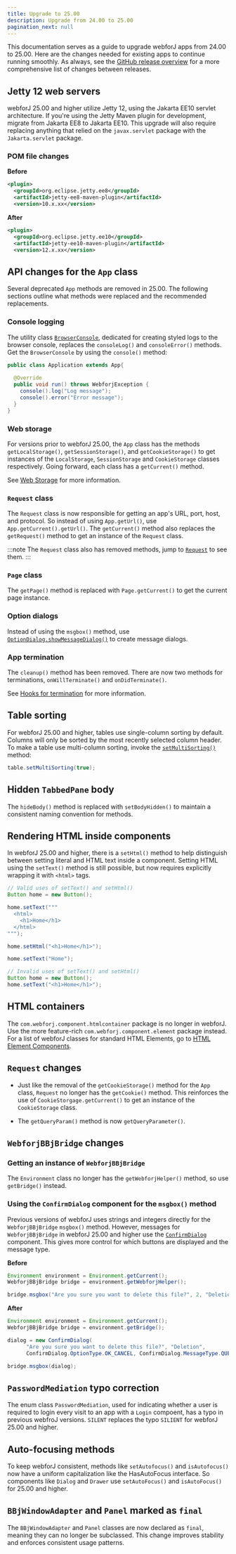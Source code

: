 ```yaml
---
title: Upgrade to 25.00
description: Upgrade from 24.00 to 25.00
pagination_next: null
---
```


This documentation serves as a guide to upgrade webforJ apps from 24.00 to 25.00.
Here are the changes needed for existing apps to continue running smoothly.
As always, see the [GitHub release overview](https://github.com/webforj/webforj/releases) for a more comprehensive list of changes between releases.


## Jetty 12 web servers

webforJ 25.00 and higher utilize Jetty 12, using the Jakarta EE10 servlet architecture. If you're using the Jetty Maven plugin for development, migrate from Jakarta EE8 to Jakarta EE10. This upgrade will also require replacing anything that relied on the `javax.servlet` package with the `Jakarta.servlet` package.

### POM file changes

**Before**

```xml {2-4}
<plugin>
  <groupId>org.eclipse.jetty.ee8</groupId>
  <artifactId>jetty-ee8-maven-plugin</artifactId>
  <version>10.x.xx</version>
```
**After**

```xml {2-4}
<plugin>
  <groupId>org.eclipse.jetty.ee10</groupId>
  <artifactId>jetty-ee10-maven-plugin</artifactId>
  <version>12.x.xx</version>
```

## API changes for the `App` class

Several deprecated `App` methods are removed in 25.00. The following sections outline what methods were replaced and the recommended replacements.

### Console logging

The utility class [`BrowserConsole`](../advanced/browser-console.md), dedicated for creating styled logs to the browser console, replaces the `consoleLog()` and `consoleError()` methods. Get the `BrowserConsole` by using the `console()` method:

```java
public class Application extends App{
  
  @Override
  public void run() throws WebforjException {
    console().log("Log message");
    console().error("Error message");
  }
}
```

### Web storage

For versions prior to webforJ 25.00, the `App` class has the methods `getLocalStorage()`, `getSessionStorage()`, and `getCookieStorage()` to get instances of the `LocalStorage`, `SessionStorage` and `CookieStorage` classes respectively. Going forward, each class has a `getCurrent()` method.

See [Web Storage](../advanced/web-storage.md) for more information.

### `Request` class

The `Request` class is now responsible for getting an app's URL, port, host, and protocol. So instead of using `App.getUrl()`, use `App.getCurrent().getUrl()`. The `getCurrent()` method also replaces the `getRequest()` method to get an instance of the `Request` class.

:::note
The `Request` class also has removed methods, jump to [`Request`](#request-changes) to see them.
:::

### `Page` class

The `getPage()` method is replaced with `Page.getCurrent()` to get the current page instance.

### Option dialogs

Instead of using the `msgbox()` method, use [`OptionDialog.showMessageDialog()`](../components/option-dialogs/message) to create message dialogs.

### App termination

The `cleanup()` method has been removed. There are now two methods for terminations, `onWillTerminate()` and `onDidTerminate()`.

See [Hooks for termination](../advanced/terminate-and-error-actions.md#hooks-for-termination) for more information.

## Table sorting

For webforJ 25.00 and higher, tables use single-column sorting by default. Columns will only be sorted by the most recently selected column header. To make a table use multi-column sorting, invoke the [`setMultiSorting()`](../components/table/sorting#multi-sorting) method:

```java
table.setMultiSorting(true);
```

## Hidden `TabbedPane` body

The `hideBody()` method is replaced with `setBodyHidden()` to maintain a consistent naming convention for methods.

## Rendering HTML inside components

In webforJ 25.00 and higher, there is a `setHtml()` method to help distinguish between setting literal and HTML text inside a component.
Setting HTML using the `setText()` method is still possible, but now requires explicitly wrapping it with `<html>` tags.

```java
// Valid uses of setText() and setHtml()
Button home = new Button();

home.setText("""
  <html>
    <h1>Home</h1>
  </html>
""");

home.setHtml("<h1>Home</h1>");

home.setText("Home");
```

```java
// Invalid uses of setText() and setHtml()
Button home = new Button();
home.setText("<h1>Home</h1>");
```

## HTML containers

The `com.webforj.component.htmlcontainer` package is no longer in webforJ. Use the more feature-rich `com.webforj.component.element` package instead. For a list of webforJ classes for standard HTML Elements, go to [HTML Element Components](../building-ui/web-components/html-elements.md).

## `Request` changes

- Just like the removal of the `getCookieStorage()` method for the `App` class, `Request` no longer has the `getCookie()` method. This reinforces the use of `CookieStorgage.getCurrent()` to get an instance of the `CookieStorage` class.

- The `getQueryParam()` method is now `getQueryParameter()`.

## `WebforjBBjBridge` changes

### Getting an instance of `WebforjBBjBridge`

The `Environment` class no longer has the `getWebforjHelper()` method, so use `getBridge()` instead.

### Using the `ConfirmDialog` component for the `msgbox()` method

Previous versions of webforJ uses strings and integers directly for the `WebforjBBjBridge` `msgbox()` method. However, messages for `WebforjBBjBridge` in webforJ 25.00 and higher use the [`ConfirmDialog`](../components/option-dialogs/confirm.md) component. This gives more control for which buttons are displayed and the message type.


**Before**
```java
Environment environment = Environment.getCurrent();
WebforjBBjBridge bridge = environment.getWebforjHelper();

bridge.msgbox("Are you sure you want to delete this file?", 2, "Deletion");
```

**After**
```java
Environment environment = Environment.getCurrent();
WebforjBBjBridge bridge = environment.getBridge();

dialog = new ConfirmDialog(
      "Are you sure you want to delete this file?", "Deletion",
      ConfirmDialog.OptionType.OK_CANCEL, ConfirmDialog.MessageType.QUESTION);

bridge.msgbox(dialog);
```

<!-- ## Environment.logError removed -->

## `PasswordMediation` typo correction

The enum class `PasswordMediation`, used for indicating whether a user is required to login every visit to an app with a `Login` compoent, has a typo in previous webfroJ versions. `SILENT` replaces the typo `SILIENT` for webforJ 25.00 and higher.

## Auto-focusing methods

To keep webforJ consistent, methods like `setAutofocus()` and `isAutofocus()` now have a uniform capitalization like the HasAutoFocus interface. So components like `Dialog` and `Drawer` use `setAutoFocus()` and `isAutoFocus()` for 25.00 and higher.

## `BBjWindowAdapter` and `Panel` marked as `final`

The `BBjWindowAdapter` and `Panel` classes are now declared as `final`, meaning they can no longer be subclassed. This change improves stability and enforces consistent usage patterns.